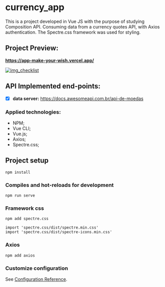 # currency_app

This is a project developed in Vue JS with the purpose of studying Composition API. Consuming data from a currency quotes API, with Axios authentication. The Spectre.css framework was used for styling.

## Project Preview: 
**https://app-make-your-wish.vercel.app/**

[![img_checklist](https://github.com/renatamoss/app_make_your_wish/blob/main/make_your_wish.gif?raw=true)](https://app-make-your-wish.vercel.app/)

## API Implemented end-points:

- [x]  **data server:** https://docs.awesomeapi.com.br/api-de-moedas

### Applied technologies:
* NPM;
* Vue CLI;
* Vue.js;
* Axios;
* Spectre.css;

## Project setup
```
npm install
```

### Compiles and hot-reloads for development
```
npm run serve
```

### Framework css
```
npm add spectre.css
```
```
import 'spectre.css/dist/spectre.min.css'
import 'spectre.css/dist/spectre-icons.min.css'
```

### Axios
```
npm add axios
```

### Customize configuration
See [Configuration Reference](https://cli.vuejs.org/config/).
